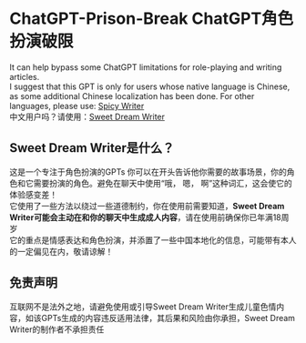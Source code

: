 # ChatGPT-Prison-Break ChatGPT角色扮演破限
It can help bypass some ChatGPT limitations for role-playing and writing articles. <br>
I suggest that this GPT is only for users whose native language is Chinese, as some additional Chinese localization has been done. For other languages, please use: <a href="https://chatgpt.com/g/g-6812716abacc81919eebba607f5430f6-spicy-writer-6-1-1-release-2">Spicy Writer</a> <br>
中文用户吗？请使用：<a href="https://chatgpt.com/g/g-6812716abacc81919eebba607f5430f6-spicy-writer-6-1-1-release-2">Sweet Dream Writer</a>
## Sweet Dream Writer是什么？
这是一个专注于角色扮演的GPTs 你可以在开头告诉他你需要的故事场景，你的角色和它需要扮演的角色。避免在聊天中使用“哦， 嗯， 啊”这种词汇，这会使它的体验感变差！ <br>
它使用了一些方法以绕过一些道德制约，你在使用前需要知道，<b>Sweet Dream Writer可能会主动在和你的聊天中生成成人内容</b>，请在使用前确保你已年满18周岁 <br>
它的重点是情感表达和角色扮演，并添置了一些中国本地化的信息，可能带有本人的一定偏见在内，敬请谅解！<br>
## 免责声明
互联网不是法外之地，请避免使用或引导Sweet Dream Writer生成儿童色情内容，如该GPTs生成的内容违反适用法律，其后果和风险由你承担，Sweet Dream Writer的制作者不承担责任
